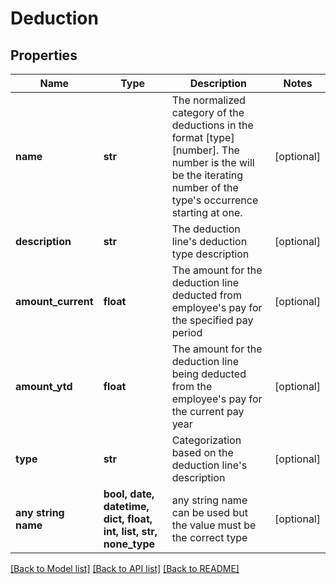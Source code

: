# Deduction


## Properties
Name | Type | Description | Notes
------------ | ------------- | ------------- | -------------
**name** | **str** | The normalized category of the deductions in the format [type][number]. The number is the will be the iterating number of the type&#39;s occurrence starting at one. | [optional] 
**description** | **str** | The deduction line&#39;s deduction type description | [optional] 
**amount_current** | **float** | The amount for the deduction line deducted from employee&#39;s pay for the specified pay period | [optional] 
**amount_ytd** | **float** | The amount for the deduction line being deducted from the employee&#39;s pay for the current pay year | [optional] 
**type** | **str** | Categorization based on the deduction line&#39;s description | [optional] 
**any string name** | **bool, date, datetime, dict, float, int, list, str, none_type** | any string name can be used but the value must be the correct type | [optional]

[[Back to Model list]](../README.md#documentation-for-models) [[Back to API list]](../README.md#documentation-for-api-endpoints) [[Back to README]](../README.md)


